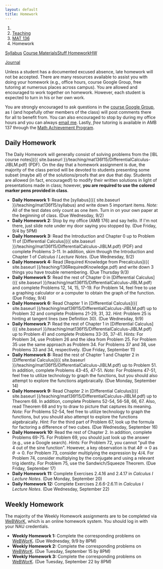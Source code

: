 ```yaml
---
layout: default
title: Homework
---
```

<ol class="breadcrumb">
  <li><a href="/"><i class="fa fa-home"></i></a></li>
  <li><a href="/teaching/">Teaching</a></li>
  <li><a href="/teaching/mat136f15">MAT 136</a></li>
  <li class="active">Homework</li>
</ol>

<div class="row">
<div class="col-xs-12">
<div class="btn-group btn-group-justified">
<a class="btn btn-default btn-success" href="{{site.baseurl}}/teaching/mat136f15/syllabus/">Syllabus</a>

<a class="btn btn-default btn-primary" href="{{site.baseurl}}/teaching/mat136f15/materials/">
<span class="hidden-xs">Course Materials</span><span class="visible-xs">Stuff</span>
</a>

<a class="btn btn-default btn-warning" href="{{site.baseurl}}/teaching/mat136f15/homework/">
<span class="hidden-xs">Homework</span><span class="visible-xs">HW</span>
</a>

<a class="btn btn-default btn-info" href="{{site.baseurl}}/teaching/mat136f15/journal/">Journal</a>
</div>
</div>
</div>

Unless a student has a documented excused absence, late homework will not be accepted.  There are many resources available to assist you with doing your homework (e.g., office hours, course Google Group, free tutoring at numerous places across campus). You are allowed and encouraged to work together on homework.  However, each student is expected to turn in his or her own work.

You are strongly encouraged to ask questions in the [course Google Group](https://groups.google.com/forum/#!forum/mat-136-google-group-fall-2015), as I (and hopefully other members of the class) will post comments there for all to benefit from.  You can also encouraged to stop by during my office hours and you can always [email me](mailto:dana.ernst@nau.edu).  Lastly, *free* tutoring is available in AMB 137 through the [Math Achievement Program](http://nau.edu/student-learning-centers/).

## Daily Homework ##

The Daily Homework will generally consist of solving problems from the [IBL course notes]({{ site.baseurl }}/teaching/mat136f15/DifferentialCalculus-JIBLM.pdf) (PDF).  On the day that a homework assignment is due, the majority of the class period will be devoted to students presenting some subset (maybe all) of the solutions/proofs that are due that day. Students are allowed (in fact, encouraged!) to modify their written solutions in light of presentations made in class; however, **you are required to use the colored marker pens provided in class**.

- **Daily Homework 1:** Read the [syllabus]({{ site.baseurl }}/teaching/mat136f15/syllabus) and write down 5 important items.  *Note:*  All of the test dates only count as one item.  Turn in on your own paper at the beginning of class. (Due Wednesday, 9/2)
- **Daily Homework 2:** Stop by my office (AMB 176) and say hello. If I'm not there, just slide note under my door saying you stopped by. (Due Friday, 9/4 by 5PM)
- **Daily Homework 3:** Read the Introduction and Chapter 0 up to Problem 11 of [Differential Calculus]({{ site.baseurl }}/teaching/mat136f15/DifferentialCalculus-JIBLM.pdf) (PDF) and complete Problems 3-11.  In addition, skim through the Introduction and Chapter 1 of *Calculus I Lecture Notes*. (Due Wednesday, 9/2)
- **Daily Homework 4:** Read [Required Knowledge from Precalculus]({{ site.baseurl }}/teaching/136RequiredKnowledge.pdf) and write down 3 things you have trouble remembering. (Due Thursday 9/3)
- **Daily Homework 5:** Read the rest of Chapter 0 in [Differential Calculus]({{ site.baseurl }}/teaching/mat136f15/DifferentialCalculus-JIBLM.pdf) and complete Problems 12, 14, 15, 17-19. For Problem 14, feel free to use a graphing calculator or a computer to obtain the graph of the function. (Due Friday, 9/4)
- **Daily Homework 6:** Read Chapter 1 in [Differential Calculus]({{ site.baseurl }}/teaching/mat136f15/DifferentialCalculus-JIBLM.pdf) up to Problem 32 and complete Problems 21-29, 31, 32. *Hint:* Problem 25 is hinting at tangent lines (see Definition 30). (Due Wednesday, 9/9)
- **Daily Homework 7:** Read the rest of Chapter 1 in [Differential Calculus]({{ site.baseurl }}/teaching/mat136f15/DifferentialCalculus-JIBLM.pdf) up to Problem 41 and complete Problems 33-35, 37-41. *Hints:* For Problem 34, use Problem 26 and the idea from Problem 25. For Problem 35 use the same approach as Problem 34. For Problems 37 and 38, use Problems 33 and 34, respectively. (Due Friday, September 11)
- **Daily Homework 8:** Read the rest of Chapter 1 and Chapter 2 in [Differential Calculus]({{ site.baseurl }}/teaching/mat136f15/DifferentialCalculus-JIBLM.pdf) up to Problem 51.  In addition, complete Problems 43-45, 47-51. *Note:* For Problems 47-51, feel free to utilize technology to graph the functions, but you should also attempt to explore the functions algebraically. (Due Monday, September 14)
- **Daily Homework 9:** Read Chapter 2 in [Differential Calculus]({{ site.baseurl }}/teaching/mat136f15/DifferentialCalculus-JIBLM.pdf) up to Theorem 68.  In addition, complete Problems 52-54, 56-58, 66, 67. Also, read Theorem 68 and try to draw to picture that captures its meaning. *Note:* For Problems 52-54, feel free to utilize technology to graph the functions, but you should also attempt to explore the functions algebraically. *Hint:* For the third part of Problem 67, look up the formula for factoring a difference of two cubes. (Due Wednesday, September 16)
- **Daily Homework 10:**  Read the rest of Chapter 2.  In addition, complete Problems 69-75. For Problem 69, you should just look up the answer (e.g., use a Google search). *Hints:* For Problem 72, you cannot "pull the 4 out of the sine function".  However, a key observation is that $4\theta\to 0$ as $\theta\to 0$. For Problem 73, consider multiplying the expression by $4/4$.  For Problem 74, consider multiplying by the conjugate and using a relevant trig identity.  For Problem 75, use the Sandwich/Squeeze Theorem. (Due Friday, September 17)
- **Daily Homework 11:**  Complete Exercises 2.4.16 and 2.4.17 in *Calculus I Lecture Notes*. (Due Monday, September 20)
- **Daily Homework 12:**  Complete Exercises 2.6.6-2.6.11 in *Calculus I Lecture Notes*. (Due Wednesday, September 22)

<!--
- **Daily Homework 10:** Read Chapter 3 up to Problem 85.  In addition, complete Problems 78, 80, 81, 83-85.  (Due Friday, September 12)
- **Daily Homework 11:** Read Chapter 3 up to Problem 89.  In addition, complete Problems 86, 88, 89.  Also, complete the statement of Theorem 87.  (Due Monday, September 15)
- **Daily Homework 12:** Complete Exercises 2.5.5, 2.5.6, and 2.5.8 in *Calculus I Lecture Notes*. (Due Wednesday, September 17)
- **Daily Homework 13:** Complete practice problems 4 and 5 from the Chapters 1-2 Review from *Calculus I Lecture Notes*. (Due Thursday, September 18)
- **Daily Homework 14:** Read Chapter 3 up to Problem 93. In addition, complete Problems 90, 92, 93.  Also, complete the statement of Theorem 91.  (Due Monday, September 22)
- **Daily Homework 15:** Complete Problems 132-134, 136(a)(b), 139, 141, 142.  Also, complete the statement of Theorems 135 and 140 along the way.  (Due Wednesday, September 24)
- **Daily Homework 16:** Complete Problems 121, 125-129, 136(c), 137, 138.  *Hints:* To do 125 and 126, you will need Theorem 124.  Also, it may be useful to know that $$\frac{d}{dx}[\sin(x)]=\cos(x)$$ and $$\frac{d}{dx}[\cos(x)]=-\sin(x).$$
To compute the derivatives of the functions for Problem 137, you should use the derivatives that I just mentioned and the quotient rule.  (Due Friday, September 26)
- **Daily Homework 17:** Complete Problems 149-153.  *Hints:* It will be useful to know that $$\frac{d}{dx}[e^x]=e^x$$ and $$\frac{d}{dx}[b^x]=b^x\ln(b).$$
You'll prove that the first formula is correct in Problem 150.  For now, you can just assume that the second formula is correct. (Due Monday, September 29)
- **Daily Homework 18:** Complete Problems 160, 163-166.  *Hints:* It will be useful to know that for $x>0$ $$\frac{d}{dx}[\ln(x)]=\frac{1}{x}$$ and $$\frac{d}{dx}[\log_b(x)]=\frac{1}{x\ln(b)}.$$ Also, when the author of the notes writes $\overline{f}$, you should just write $f^{-1}$. (Due Wednesday, October 1)
- **Daily Homework 19:** Complete Exercises 3.10.2 and 3.10.3 from *Calculus I Lecture Notes*. (Due Friday, October 3)
- **Daily Homework 20:** Complete Exercises 3.11.2 and 3.11.3 from *Calculus I Lecture Notes*. (Due Wednesday, October 8)
- **Daily Homework 21:** Complete any 10 problems from 15-38 in Section 3.13 of *Calculus I Lecture Notes*. (Due Thursday, October 9)
- **Daily Homework 22:** Complete all 11 parts of Exercise 4.1.6 in Section 4.1 of *Calculus I Lecture Notes*. (Due Wednesday, October 15)
- **Daily Homework 23:** Complete Problems 94, 97-100, 102, 103 in [Differential Calculus](http://teaching.danaernst.com/files/fall2014/mat136/DifferentialCalculus-JIBLM.pdf) (PDF).  Also, digest the relevant definitions nearby.  (Due Thursday, October 16)
- **Daily Homework 24:** Complete Problems 104-113 in [Differential Calculus](http://teaching.danaernst.com/files/fall2014/mat136/DifferentialCalculus-JIBLM.pdf) (PDF).  (Due Friday, October 17)
- **Daily Homework 25:** Complete Problems 114-119 in [Differential Calculus](http://teaching.danaernst.com/files/fall2014/mat136/DifferentialCalculus-JIBLM.pdf) (PDF).  (Due Monday, October 20)
- **Daily Homework 26:** Complete the following exercises.  (Due Thursday, October 23)
    1. Sketch a graph of the function with the following properties:
        - $f(-4)=2$, $f(-2)=5$, $f(-1)=2$, and $f(0)=0$
        - vertical asymptote at $x=3$ such that $\displaystyle \lim_{x \to 3^{-}}f(x)=-\infty$ and $\displaystyle \lim_{x \to 3^{+}}f(x)=\infty$
        - horizontal asymptote at $y=0$ such that $\displaystyle \lim_{x \to \infty}f(x)=0$ and $\displaystyle \lim_{x \to -\infty}f(x)=0$
        - $f'(-2)=0$ and $f'(0)=0$
        - $f'(x) >0$ on $(-\infty,-2)$
        - $f'(x)&lt; 0$ on $(-2,0)$, $(0,3)$, and $(3,\infty)$
        - $f^{\prime\prime}(-4)=0$, $f^{\prime\prime}(-1)=0$, and $f^{\prime\prime}(0)=0$
        - $f^{\prime\prime}(x) >0$ on $(-\infty, -4)$, $(-1,0)$, and $(3,\infty)$
        - $f^{\prime\prime}(x) <0$ on $(-4,-1)$ and $(0,3)$
    2. Sketch the graph of the following functions by following the algorithm we discussed in class.
        - $f(x) = \displaystyle \frac{x^2}{x-2}$
        - $g(x) = \displaystyle xe^x$
- **Daily Homework 27:** Complete the following exercises. (Due Friday, October 24)
    1. Sketch the graph of a function that is continuous on $[0,4]$, has an absolute min at 1, an absolute max at 2 and a local min at 3.
    2. Sketch the graph of a function on $[1,4]$ that has an absolute max but no absolute min.
    3. Sketch the graph of a function on $[1,4]$ that is *not* continuous but has both an absolute max and an absolute min.
    4. Find the absolute max and absolute min values of $f$ on the given interval.  You may assume the function is continuous on the interval.
        - $f(x)=3x^4-4x^3-12x^2+1$, $[-2,3]$
        - $f(x)=x-\ln(x)$, $[0.5,2]$  (You may use a calculator to evaluate $x$-values after you have the critical numbers.)
        - $f(x)=x-2\arctan(x)$, $[0,4]$
- **Daily Homework 28:** Complete corresponding problems on WeBWorK.  (Due Monday, October 27 by 8:00pm)
- **Daily Homework 29:** Complete Problems 167-169 in [Differential Calculus](http://teaching.danaernst.com/files/fall2014/mat136/DifferentialCalculus-JIBLM.pdf) (PDF). In addition, complete any 4 parts of Exercise 4.5.3 in Section 4.5 of *Calculus I Lecture Notes*. (Due Wednesday, October 29)
- **Daily Homework 30:** Complete Problems 179-183 in [Differential Calculus](http://teaching.danaernst.com/files/fall2014/mat136/DifferentialCalculus-JIBLM.pdf) (PDF). (Due Wednesday, November 5)
- **Daily Homework 31:** Complete Problems 185-197 in [Differential Calculus](http://teaching.danaernst.com/files/fall2014/mat136/DifferentialCalculus-JIBLM.pdf) (PDF). (Due Thursday, November 6)
- **Daily Homework 32:** Complete Problems 198, 200-204, 206-208 in [Differential Calculus](http://teaching.danaernst.com/files/fall2014/mat136/DifferentialCalculus-JIBLM.pdf) (PDF). (Due Friday, November 7)
- **Daily Homework 33:** Complete Problems 211-216 in [Differential Calculus](http://teaching.danaernst.com/files/fall2014/mat136/DifferentialCalculus-JIBLM.pdf) (PDF). (Due Monday, November 10)
- **Daily Homework 34:** Complete Problems 218-224 in [Differential Calculus](http://teaching.danaernst.com/files/fall2014/mat136/DifferentialCalculus-JIBLM.pdf) (PDF). (Due Thursday, November 13)
- **Daily Homework 35:** Complete Problems 225-227 in [Differential Calculus](http://teaching.danaernst.com/files/fall2014/mat136/DifferentialCalculus-JIBLM.pdf) (PDF). In addition, complete the following. (Due Thursday, November 13)
    1. Consider the integral $\displaystyle \int_0^1 3x+1\ dx$.
        - Compute the value of the integral using a limit of Riemann sums and right endpoints.
        - Verify that your answer is correct by interpreting the integral in terms of areas of geometric shapes.
    2. Compute the value of $\displaystyle \int_0^1 x^2-4x\ dx$ using a limit of Riemann sums and right endpoints.
- **Daily Homework 36:** Complete Problems 228-232 in [Differential Calculus](http://teaching.danaernst.com/files/fall2014/mat136/DifferentialCalculus-JIBLM.pdf) (PDF). (Due Monday, November 17)
- **Daily Homework 37:** Complete Problems 233-236 in [Differential Calculus](http://teaching.danaernst.com/files/fall2014/mat136/DifferentialCalculus-JIBLM.pdf) (PDF). (Due Wednesday, November 19)
- **Daily Homework 38:** Complete Exercises 5.6.5(5) and 5.6.6 in Section 5.6 of *Calculus I Lecture Notes*. In addition, complete exercises 17-19, 35, plus any 4 more from Section 5.8 of *Calculus I Lecture Notes*. (Due Thursday, November 20)
- **Daily Homework 39:** Complete Exercises 5.7.5 (replace $\sinh(x)$ with $\sin(x)$ on part 4), 5.7.7, 5.7.10, 5.7.11 in Section 5.7 of *Calculus I Lecture Notes*. (Due Friday, November 21)
- **Daily Homework 40:** Complete corresponding problems on WeBWorK. Be sure to also complete the problems on paper as we will be presenting the problems on Wednesday. (Due by 9:10am on Thursday, December 4)
-->

## Weekly Homework ##

The majority of the Weekly Homework assignments are to be completed via [WeBWorK](https://webwork.math.nau.edu/webwork2/DErnst_136), which is an online homework system. You should log in with your NAU credentials.

- **Weekly Homework 1:** Complete the corresponding problems on [WeBWorK](https://webwork.math.nau.edu/webwork2/DErnst_136). (Due Wednesday, 9/9 by 8PM)
- **Weekly Homework 2:** Complete the corresponding problems on [WeBWorK](https://webwork.math.nau.edu/webwork2/DErnst_136). (Due Tuesday, September 15 by 8PM)
- **Weekly Homework 3:** Complete the corresponding problems on [WeBWorK](https://webwork.math.nau.edu/webwork2/DErnst_136). (Due Tuesday, September 22 by 8PM)
